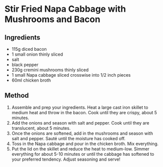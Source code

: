 # Stir Fried Napa Cabbage with Mushrooms and Bacon

## Ingredients

- 115g diced bacon
- 1 small onion thinly sliced
- salt
- black pepper
- 230g cremini mushrooms thinly sliced
- 1 small Napa cabbage sliced crosswise into 1/2 inch pieces
- 60ml chicken broth

## Method

1. Assemble and prep your ingredients. Heat a large cast iron skillet to medium heat and throw in the bacon. Cook until they are crispy, about 5 minutes.
2. Add the onions and season with salt and pepper. Cook until they are translucent, about 5 minutes.
3. Once the onions are softened, add in the mushrooms and season with salt and pepper. Sauté until the moisture has cooked off.
4. Toss in the Napa cabbage and pour in the chicken broth. Mix everything.
5. Put the lid on the skillet and reduce the heat to medium-low. Simmer everything for about 5-10 minutes or until the cabbage has softened to your preferred tendency. Adjust seasoning and serve!
